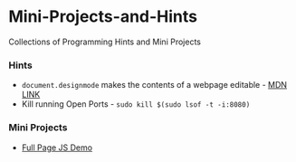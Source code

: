 # Mini-Projects-and-Hints

Collections of Programming Hints and Mini Projects

### Hints

- `document.designmode` makes the contents of a webpage editable - [MDN LINK](https://developer.mozilla.org/en-US/docs/Web/API/Document/designMode)
- Kill running Open Ports - `sudo kill $(sudo lsof -t -i:8080)`

### Mini Projects

- [Full Page JS Demo](/projects/fullPageJS)
